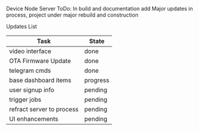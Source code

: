 Device Node Server
ToDo:
In build and documentation add
Major updates in process, project under major rebuild and construction

Updates List

| Task				       |State	  |
| ------------------------ | ---------|
| video interface	  	   | done  	  |
| OTA Firmware Update	   | done  	  |
| telegram cmds	 	  	   | done 	  |
| base dashboard items	   | progress |
| user signup info	  	   | pending  |
| trigger jobs	 	  	   | pending  |
| refract server to process| pending  |
| UI enhancements	 	   | pending  |
